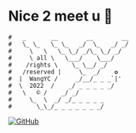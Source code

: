 # Nice 2 meet u 👋
```
#   _       __        __        __
#   \_ \_   \_ \_   _/  \_   _/ _/
#     \   \   \_ \_/ _/\_ \_/ _/
#     \ all \   \___/    \___/
#    /rights \    \_ \__/ _/
#   /reserved |     \_  _/    ✿
#  |  WangYC /     _/__/_ _ _`|'
#  \  2022  /    _/ _ _ _ _ _/
#   \   © /    _/ _/
#     \_  \  _/ _/_ _ _ _ _
#       \_\_/_ _ _ _ _ _ _/
```
[![GitHub](https://img.shields.io/badge/dynamic/json?logo=github&label=GitHub&labelColor=495867&color=495867&query=%24.data.totalSubs&url=https%3A%2F%2Fapi.spencerwoo.com%2Fsubstats%2F%3Fsource%3Dgithub%26queryKey%3Dhayschan&style=flat-square)](https://github.com/WangYC-99)

<!-- [![我的 GitHub 数据](https://github-readme-stats.vercel.app/api?username=WangYC-99)]() -->


<!--
**WangYC-99/WangYC-99** is a ✨ _special_ ✨ repository because its `README.md` (this file) appears on your GitHub profile.

Here are some ideas to get you started:

- 🔭 I’m currently working on ...
- 🌱 I’m currently learning ...
- 👯 I’m looking to collaborate on ...
- 🤔 I’m looking for help with ...
- 💬 Ask me about ...
- 📫 How to reach me: ...
- 😄 Pronouns: ...
- ⚡ Fun fact: ...
-->

